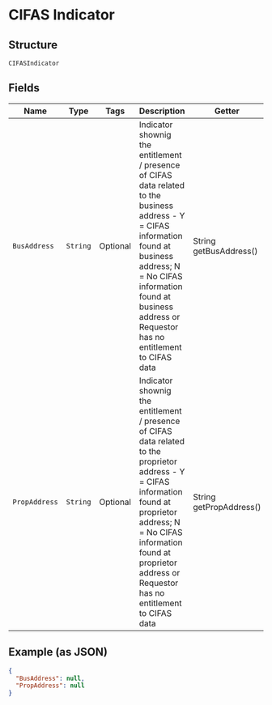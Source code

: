
# CIFAS Indicator

## Structure

`CIFASIndicator`

## Fields

| Name | Type | Tags | Description | Getter | Setter |
|  --- | --- | --- | --- | --- | --- |
| `BusAddress` | `String` | Optional | Indicator shownig the entitlement / presence of CIFAS data related to the business address - Y = CIFAS information found at business address; N = No CIFAS information found at business address or Requestor has no entitlement to CIFAS data | String getBusAddress() | setBusAddress(String busAddress) |
| `PropAddress` | `String` | Optional | Indicator shownig the entitlement / presence of CIFAS data related to the proprietor address - Y = CIFAS information found at proprietor address; N = No CIFAS information found at proprietor address or Requestor has no entitlement to CIFAS data | String getPropAddress() | setPropAddress(String propAddress) |

## Example (as JSON)

```json
{
  "BusAddress": null,
  "PropAddress": null
}
```

